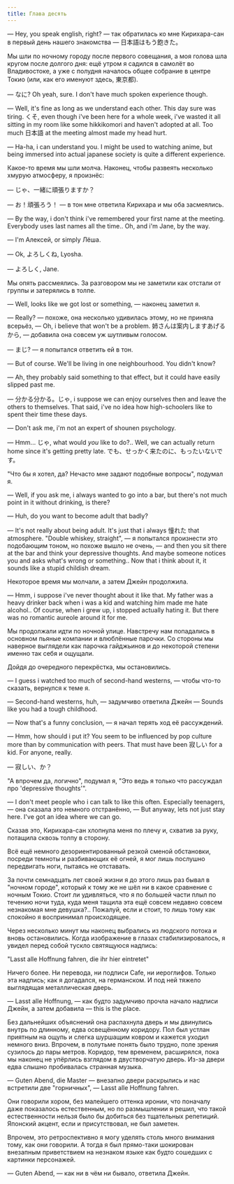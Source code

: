 ```yaml
---
title: Глава десять
---
```


— Hey, you speak english, right? — так обратилась ко мне Кирихара-сан в первый
день нашего знакомства — 日本語はもう飽きた。

Мы шли по ночному городу после первого совещания, а моя голова шла кругом после
долгого дня: ещё утром я садился в самолёт во Владивостоке, а уже с полудня
началось общее собрание в центре Токио (или, как его именуют здесь, 東京都).

— なに? Oh yeah, sure. I don't have much spoken experience though.

— Well, it's fine as long as we understand each other. This day sure was
tiring. くそ, even though i've been here for a whole week, i've wasted it all
sitting in my room like some hikkikomori and haven't adopted at all. Too much
日本語 at the meeting almost made my head hurt.

— Ha-ha, i can understand you. I might be used to watching anime, but being
immersed into actual japanese society is quite a different experience.

Какое-то время мы шли молча. Наконец, чтобы развеять несколько хмурую атмосферу,
я произнёс:

— じゃ、一緒に頑張りますか？

— お！頑張ろう！ — в тон мне ответила Кирихара и мы оба засмеялись.

— By the way, i don't think i've remembered your first name at the meeting.
Everybody uses last names all the time.. Oh, and i'm Jane, by the way.

— I'm Алексей, or simply Лёша.

— Ok, よろしくね, Lyosha.

— よろしく, Jane.

Мы опять рассмеялись. За разговором мы не заметили как отстали от группы и
затерялись в толпе.

— Well, looks like we got lost or something, — наконец заметил я.

— Really? — похоже, она несколько удивилась этому, но не приняла всерьёз, — Oh,
i believe that won't be a problem. 姉さんは案内しますあげるから, — добавила она
совсем уж шутливым голосом.

— まじ? — я попытался ответить ей в тон.

— But of course. We'll be living in one neighbourhood. You didn't know?

— Ah, they probably said something to that effect, but it could have easily
slipped past me.

— 分かる分かる。じゃ, i suppose we can enjoy ourselves then and leave the others
to themselves. That said, i've no idea how high-schoolers like to spent their
time these days.

— Don't ask me, i'm not an expert of shounen psychology.

— Hmm... じゃ, what would *you* like to do?.. Well, we can actually return home
since it's getting pretty late. でも、せっかく来たのに、もったいないです。

"Что бы я хотел, да? Нечасто мне задают подобные вопросы", подумал я.

— Well, if you ask me, i always wanted to go into a bar, but there's not much
point in it without drinking, is there?

— Huh, do you want to become adult that badly?

— It's not really about being adult. It's just that i always 憧れた that
atmosphere. "Double whiskey, straight", — я попытался произнести это подобающим
тоном, но похоже вышло не очень, — and then you sit there at the bar and think
your depressive thoughts. And maybe someone notices you and asks what's wrong or
something.. Now that i think about it, it sounds like a stupid childish dream.

Некоторое время мы молчали, а затем Джейн продолжила.

— Hmm, i suppose i've never thought about it like that. My father was a heavy
drinker back when i was a kid and watching him made me hate alcohol.. Of course,
when i grew up, i stopped actually hating it. But there was no romantic aureole
around it for me.

Мы продолжали идти по ночной улице. Навстречу нам попадались в основном пьяные
компании и влюблённые парочки. Со стороны мы наверное выглядели как парочка
гайджьинов и до некоторой степени именно так себя и ощущали.

Дойдя до очередного перекрёстка, мы остановились.

— I guess i watched too much of second-hand westerns, — чтобы что-то сказать,
вернулся к теме я.

— Second-hand westerns, huh, — задумчиво ответила Джейн — Sounds like you had a
tough childhood.

— Now that's a funny conclusion, — я начал терять ход её рассуждений.

— Hmm, how should i put it? You seem to be influenced by pop culture more than
by communication with peers. That must have been 寂しい for a kid. For anyone,
really.

— 寂しい、か？

"А впрочем да, логично", подумал я, "Это ведь я только что рассуждал про
'depressive thoughts'".

— I don't meet people who i can talk to like this often. Especially teenagers, —
она сказала это немного отстранённо, — But anyway, lets not just stay here. I've
got an idea where we can go.

Сказав это, Кирихара-сан хлопнула меня по плечу и, схватив за руку, потащила
сквозь толпу в сторону.

Всё ещё немного дезориентированный резкой сменой обстановки, посреди темноты и
разбивающих её огней, я мог лишь послушно передвигать ноги, пытаясь не отставать.

За почти семнадцать лет своей жизни я до этого лишь раз бывал в "ночном городе",
который к тому же не шёл ни в какое сравнение с ночным Токио. Стоит ли
удивляться, что я по большей части плыл по течению ночи туда, куда меня тащила
эта ещё совсем недавно совсем незнакомая мне девушка?.. Пожалуй, если и стоит,
то лишь тому как спокойно я воспринимал происходящее.

Через несколько минут мы наконец выбрались из людского потока и вновь
остановились. Когда изображение в глазах стабилизировалось, я увидел перед собой
тускло святящуюся надпись:

"Lasst alle Hoffnung fahren,
die ihr hier eintretet"

Ничего более. Ни перевода, ни подписи Cafe, ни иероглифов. Только эта надпись;
как я догадался, на германском. И под ней тяжело выглядящая металлическая дверь.

— Lasst alle Hoffnung, — как будто задумчиво прочла начало надписи Джейн, а
затем добавила — this is the place.

Без дальнейших объяснений она распахнула дверь и мы двинулись внутрь по
длинному, едва освещённому коридору. Пол был устлан приятным на ощупь и слегка
шуршащим ковром и кажется уходил немного вниз. Впрочем, в полутьме понять было
трудно, поле зрения сузилось до пары метров. Коридор, тем временем, расширялся,
пока мы наконец не упёрлись взглядом в двустворчатую дверь. Из-за двери едва
слышно пробивалась странная музыка.

— Guten Abend, die Master — внезапно двери раскрылись и нас встретили две
"горничных", — Lasst alle Hoffnung fahren.

Они говорили хором, без малейшего оттенка иронии, что поначалу даже показалось
естественным, но по размышлении я решил, что такой естественности нельзя было бы
добиться без тщательных репетиций. Японский акцент, если и присутствовал, не был
заметен.

Впрочем, это ретроспективно я могу уделять столь много внимания тому, как они
говорили. А тогда я был прямо-таки шокирован внезапным приветствием на незнаком
языке как будто сошедших с картинки персонажей.

— Guten Abend, — как ни в чём ни бывало, ответила Джейн.
